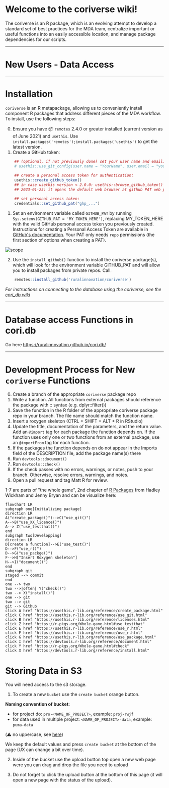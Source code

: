 # Welcome to the coriverse wiki!

The coriverse is an R package, which is an evolving attempt to develop a standard set of best practices for the MDA team, centralize important or useful functions into an easily accessible location, and manage package dependencies for our scripts. 

---

# New Users - Data Access

---

# Installation

`coriverse` is an R metapackage, allowing us to conveniently install component R packages that address different pieces of the MDA workflow. To install, use the following steps:

0. Ensure you have :package: `remotes` 2.4.0 or greater installed (current version as of June 2021) and `usethis`. Use `install.packages('remotes');install.packages('usethis')` to get the latest version.
1. Create a GitHub token:

```r
    ## (optional, if not previously done) set your user name and email:
    # usethis::use_git_config(user.name = "YourName", user.email = "your@mail.com")
    
    ## create a personal access token for authentication:
    usethis::create_github_token() 
    ## in case usethis version < 2.0.0: usethis::browse_github_token() (or even better: update usethis!)
    ## 2023-01-25: it opens the default web browser at github PAT web page see 1.

    ## set personal access token:
    credentials::set_github_pat("ghp_...")
```
1. Set an environment variable called `GITHUB_PAT` by running `Sys.setenv(GITHUB_PAT = 'MY_TOKEN_HERE')`, replacing MY_TOKEN_HERE with the valid GitHub personal access token you previously created.   
Instructions for creating a Personal Access Token are available in [GitHub's documentation](https://docs.github.com/en/github/authenticating-to-github/creating-a-personal-access-token). Your PAT only needs `repo` permissions (the first section of options when creating a PAT).

![scope](https://user-images.githubusercontent.com/33400922/135469840-d7076fe8-4e89-49ea-aeab-0701d3d54d12.PNG)

2. Use the `install_github()` function to install the coriverse package(s), which will look for the environment variable GITHUB_PAT and will allow you to install packages from private repos. Call:
```r
    remotes::install_github('ruralinnovation/coriverse')
```
_For instructions on connecting to the database using the coriverse, see the [cori_db wiki](https://github.com/ruralinnovation/cori_db/wiki)_

---

# Database access Functions in cori.db

Go here https://ruralinnovation.github.io/cori.db/

---

# Development Process for New `coriverse` Functions

0. Create a branch of the appropriate `coriverse` package repo
1. Write a function. All functions from external packages should reference the package with :: syntax (e.g. dplyr::filter())
2. Save the function in the R folder of the appropriate coriverse package repo in your branch. The file name should match the function name.
3. Insert a roxygen skeleton (CTRL + SHIFT + ALT + R in RStudio)
4. Update the title, documentation of the parameters, and the return value. Add an `@import` tag for each package the function depends on. If the function uses only one or two functions from an external package, use an `@importFrom` tag for each function.
5. If the packages the function depends on do not appear in the Imports field of the DESCRIPTION file, add the package name(s) there
6. Run `devtools::document()`
7. Run `devtools::check()`
8. If the check passes with no errors, warnings, or notes, push to your branch. Otherwise, resolve errors, warnings, and notes.
9. Open a pull request and tag Matt R for review.

1-7 are parts of "the whole game", 2nd chapter of [R Packages](https://r-pkgs.org/) from Hadley Wickham and Jenny Bryan and can be visualize here:  

```mermaid
flowchart LR
subgraph one[Initializing package]
direction LR
A("create_package()")-->C("use_git()")
A-->B("use_XX_licence()")
A--> Z("use_testthat()")
end
subgraph two[Developping]
direction LR
D[create a function]-->E("use_test()")
D-->F("use_r()")
D-->G("use_packge()")
F-->H["Insert Roxygen skeleton"]
H-->I("document()")
end
subgraph git
staged --> commit
end
one --> two
two -->|often| Y("check()")
two --> X("install()")
one --> git  
two --> git
git --> Github
click A href "https://usethis.r-lib.org/reference/create_package.html"
click C href "https://usethis.r-lib.org/reference/use_git.html"
click B href "https://usethis.r-lib.org/reference/licenses.html"
click Z href "https://r-pkgs.org/Whole-game.html#use_testthat"
click E href "https://usethis.r-lib.org/reference/use_r.html"
click F href "https://usethis.r-lib.org/reference/use_r.html"
click G href "https://usethis.r-lib.org/reference/use_package.html"
click I href "https://devtools.r-lib.org/reference/document.html"
click Y href "https://r-pkgs.org/Whole-game.html#check"
click X href "https://devtools.r-lib.org/reference/install.html"
```

# Storing Data in S3

You will need access to the s3 storage. 

1. To create a new `bucket` use the `create bucket` orange button. 

**Naming convention of bucket:**

- for project do:  `pro-<NAME_OF_PROJECT>`, example: `proj-rwjf`  
- for data used in multiple project: `<NAME_OF_PROJECT>-data`, example: `puma-data` 

(⚠️ no uppercase, see [here](https://docs.aws.amazon.com/AmazonS3/latest/userguide/bucketnamingrules.html))

We keep the default values and press `create bucket` at the bottom of the page (UX can change a bit over time).

2. Inside of the bucket use the upload button top open a new web page were you can drag and drop the file you need to upload 

3. Do not forget to click the upload button at the bottom of this page (it will open a new page with the status of the upload).